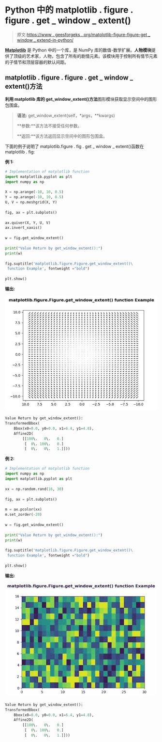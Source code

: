 # Python 中的 matplotlib . figure . figure . get _ window _ extent()

> 原文:[https://www . geesforgeks . org/matplotlib-figure-figure-get _ window _ extend-in-python/](https://www.geeksforgeeks.org/matplotlib-figure-figure-get_window_extent-in-python/)

**[Matplotlib](https://www.geeksforgeeks.org/python-introduction-matplotlib/)** 是 Python 中的一个库，是 NumPy 库的数值-数学扩展。**人物模块**提供了顶级的艺术家，人物，包含了所有的剧情元素。该模块用于控制所有情节元素的子情节和顶层容器的默认间距。

## matplotlib . figure . figure . get _ window _ extent()方法

**利用 matplotlib 库的 get_window_extent()方法**图形模块获取显示空间中的图形包围盒。

> **语法:** get_window_extent(self，*args，**kwargs)
> 
> **参数:**该方法不接受任何参数。
> 
> **返回:**该方法返回显示空间中的图形包围盒。

下面的例子说明了 matplotlib.figure . fig . get _ window _ extent()函数在 matplotlib . fig:

**例 1:**

```py
# Implementation of matplotlib function
import matplotlib.pyplot as plt
import numpy as np

X = np.arange(-10, 10, 0.5)
Y = np.arange(-10, 10, 0.5)
U, V = np.meshgrid(X, Y)

fig, ax = plt.subplots()

ax.quiver(X, Y, U, V)
ax.invert_xaxis() 

w = fig.get_window_extent()

print("Value Return by get_window_extent():")
print(w)

fig.suptitle('matplotlib.figure.Figure.get_window_extent()\
 function Example', fontweight ="bold") 

plt.show()
```

**输出:**

![](img/4fc649c22c0d288e45e949da9279ff2d.png)

```py
Value Return by get_window_extent():
TransformedBbox(
    Bbox(x0=0.0, y0=0.0, x1=6.4, y1=4.8),
    Affine2D(
        [[100\.   0\.   0.]
         [  0\. 100\.   0.]
         [  0\.   0\.   1.]]))

```

**例 2:**

```py
# Implementation of matplotlib function 
import numpy as np 
import matplotlib.pyplot as plt 

xx = np.random.rand(16, 30) 

fig, ax = plt.subplots() 

m = ax.pcolor(xx) 
m.set_zorder(-20) 

w = fig.get_window_extent()

print("Value Return by get_window_extent():")
print(w)

fig.suptitle('matplotlib.figure.Figure.get_window_extent()\
 function Example', fontweight ="bold") 

plt.show()
```

**输出:**

![](img/dbc208243984893c3911aaf1c2d92250.png)

```py
Value Return by get_window_extent():
TransformedBbox(
    Bbox(x0=0.0, y0=0.0, x1=6.4, y1=4.8),
    Affine2D(
        [[100\.   0\.   0.]
         [  0\. 100\.   0.]
         [  0\.   0\.   1.]]))

```